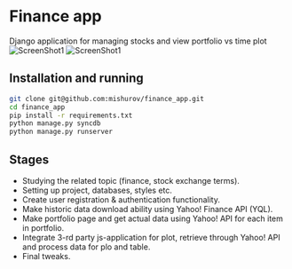Finance app
=====
Django application for managing stocks and view portfolio vs time plot
![ScreenShot1](http://mishurov.usite.pro/github/finance/plot.png)
![ScreenShot1](http://mishurov.usite.pro/github/finance/portfolio.png)

## Installation and running
```bash
git clone git@github.com:mishurov/finance_app.git
cd finance_app
pip install -r requirements.txt
python manage.py syncdb
python manage.py runserver
```
## Stages
* Studying the related topic (finance, stock exchange terms).
* Setting up project, databases, styles etc.
* Create user registration & authentication functionality.
* Make historic data download ability using Yahoo! Finance API (YQL).
* Make portfolio page and get actual data using Yahoo! API for each item in portfolio.
* Integrate 3-rd party js-application for plot, retrieve through Yahoo! API and process data for plo and table.
* Final tweaks.
